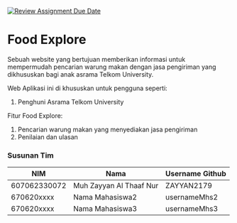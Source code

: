 [![Review Assignment Due Date](https://classroom.github.com/assets/deadline-readme-button-24ddc0f5d75046c5622901739e7c5dd533143b0c8e959d652212380cedb1ea36.svg)](https://classroom.github.com/a/XfuKfpFb)
# Food Explore

Sebuah website yang bertujuan memberikan informasi untuk mempermudah pencarian warung makan dengan jasa pengiriman yang dikhususkan bagi anak asrama Telkom University.

Web Aplikasi ini di khususkan untuk pengguna seperti:
1. Penghuni Asrama Telkom University

Fitur Food Explore:
1. Pencarian warung makan yang menyediakan jasa pengiriman
2. Penilaian dan ulasan

### Susunan Tim

NIM          | Nama                    | Username Github
-------------|-------------------------|----------------
607062330072 | Muh Zayyan Al Thaaf Nur | ZAYYAN2179
670620xxxx   | Nama Mahasiswa2         | usernameMhs2
670620xxxx   | Nama Mahasiswa3         | usernameMhs3
